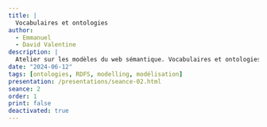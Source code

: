 ```yaml
---
title: |
  Vocabulaires et ontologies
author:
  - Emmanuel
  - David Valentine
description: |
  Atelier sur les modèles du web sémantique. Vocabulaires et ontologies.
date: "2024-06-12"
tags: [ontologies, RDFS, modelling, modélisation]
presentation: /presentations/seance-02.html
seance: 2
order: 1
print: false
deactivated: true
---
```

